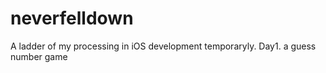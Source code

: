 # neverfelldown
A ladder of my processing in iOS development temporaryly.
Day1. a guess number game
